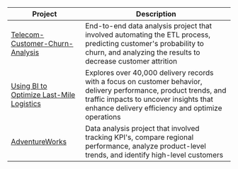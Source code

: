 | Project | Description |
|------------ | ------------|
| [Telecom-Customer-Churn-Analysis](https://github.com/ShaunJPartridge/Data-Analytics-Portfolio/tree/main/Python/Customer-Churn-Prediction-Project) | End-to-end data analysis project that involved automating the ETL process, predicting customer's probability to churn, and analyzing the results to decrease customer attrition |  
|[Using BI to Optimize Last-Mile Logistics](https://github.com/ShaunJPartridge/Data-Analytics-Portfolio/tree/main/Power%20BI/Using%20BI%20to%20Optimize%20Last-Mile%20Logistics) | Explores over 40,000 delivery records with a focus on customer behavior, delivery performance, product trends, and traffic impacts to uncover insights that enhance delivery efficiency and optimize operations |  
| [AdventureWorks](https://github.com/ShaunJPartridge/Data-Analytics-Portfolio/tree/main/Power%20BI/AdventureWorks) | Data analysis project that involved tracking KPI's, compare regional performance, analyze product-level trends, and identify high-level customers |
